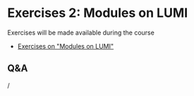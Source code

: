 # Exercises 2: Modules on LUMI

Exercises will be made available during the course 

- [Exercises on "Modules on LUMI"](E104-Modules.md)


## Q&A

/

